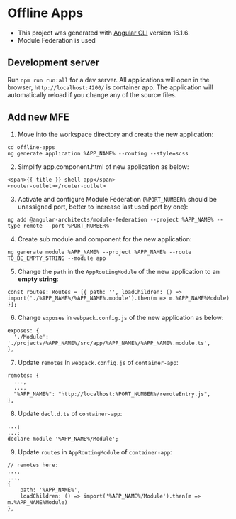 # Offline Apps

* This project was generated with [Angular CLI](https://github.com/angular/angular-cli) version 16.1.6.
* Module Federation is used

## Development server

Run `npm run run:all` for a dev server. All applications will open in the browser, `http://localhost:4200/` is container app. The application will automatically reload if you change any of the source files.

## Add new MFE
1. Move into the workspace directory and create the new application:  
```
cd offline-apps
ng generate application %APP_NAME% --routing --style=scss
```
2. Simplify app.component.html of new application as below:
```
<span>{{ title }} shell app</span>
<router-outlet></router-outlet>
```
3. Activate and configure Module Federation (`%PORT_NUMBER%` should be unassigned port, better to increase last used port by one):
```
ng add @angular-architects/module-federation --project %APP_NAME% --type remote --port %PORT_NUMBER%
```
4. Create sub module and component for the new application:
```
ng generate module %APP_NAME% --project %APP_NAME% --route TO_BE_EMPTY_STRING --module app
```
5. Change the `path` in the `AppRoutingModule` of the new application to an **empty string**:
```
const routes: Routes = [{ path: '', loadChildren: () => import('./%APP_NAME%/%APP_NAME%.module').then(m => m.%APP_NAME%Module) }];
```
6. Change `exposes` in `webpack.config.js` of the new application as below:
```
exposes: {
  './Module': './projects/%APP_NAME%/src/app/%APP_NAME%/%APP_NAME%.module.ts',
},
```
7. Update `remotes` in `webpack.config.js` of `container-app`:
```
remotes: {
  ...,
  ...,
  "%APP_NAME%": "http://localhost:%PORT_NUMBER%/remoteEntry.js",
},
```
8. Update `decl.d.ts` of `container-app`:
```
...;
...;
declare module '%APP_NAME%/Module';
```
9. Update `routes` in `AppRoutingModule` of `container-app`:
```
// remotes here:
...,
...,
{
    path: '%APP_NAME%',
    loadChildren: () => import('%APP_NAME%/Module').then(m => m.%APP_NAME%Module)
},
```